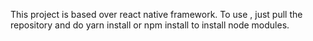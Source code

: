 This project is based over react native framework. 
To use , just pull the repository and do yarn install or npm install to install node modules.
